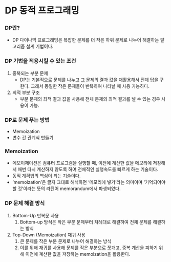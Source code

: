 # DP 동적 프로그래밍

### DP란?

- DP 다이나믹 프로그래밍은 복잡한 문제를 더 작은 하위 문제로 나누어 해결하는 알고리즘 설계 기법이다.

### DP 기법을 적용시킬 수 있는 조건

1. 중복되는 부분 문제
    - DP는 기본적으로 문제를 나누고 그 문제의 결과 값을 재활용해서 전체 답을 구한다. 그래서 동일한 작은 문제들이 반복하여 나타날 때 사용 가능하다.
2. 최적 부분 구조
    - 부분 문제의 최적 결과 값을 사용해 전체 문제의 최적 결과를 낼 수 있는 경우 사용이 가능.

### DP로 문제 푸는 방법

- Memoization
- 변수 간 관계식 만들기

### Memoization

- 메모이제이션은 컴퓨터 프로그램을 실행할 때, 이전에 계산한 값을 메모리에 저장해서 매번 다시 계산하지 않도록 하여 전체적인 실행속도를 빠르게 하는 기술이다.
- 동적 계획법의 핵심이 되는 기술이다.
- ‘memoization’은 글자 그대로 해석하면 ‘메모리에 넣기’라는 의미이며 ‘기억되어야 할 것’이라는 뜻의 라틴어 memorandum에서 파생되었다.

### DP 문제 해결 방식

1. Bottom-Up 반복문 사용
    1. Bottom-up 방식은 작은 부분 문제부터 차례대로 해결하여 전체 문제를 해결하는 방식
2. Top-Down (Memoization) 재귀 사용
    1. 큰 문제를 작은 부분 문제로 나누어 해결하는 방식
    2. 이를 위해 재귀를 사용해 문제를 작은 부분으로 쪼개고, 중복 계산을 피하기 위해 이전에 계산한 값을 저장하는 memoization을 활용한다.